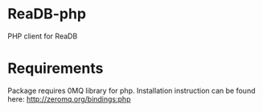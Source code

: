 # ReaDB-php
PHP client for ReaDB

# Requirements
Package requires 0MQ library for php. Installation instruction can be found here:
http://zeromq.org/bindings:php